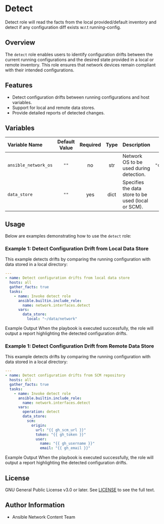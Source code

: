 # Detect
Detect role will read the facts from the local provided/default inventory and detect if any configuration diff exists w.r.t running-config.

## Overview
The `detect` role enables users to identify configuration drifts between the current running configurations and the desired state provided in a local or remote inventory. This role ensures that network devices remain compliant with their intended configurations.

## Features
- Detect configuration drifts between running configurations and host variables.
- Support for local and remote data stores.
- Provide detailed reports of detected changes.

## Variables

| Variable Name        | Default Value | Required | Type | Description                                                   | Example |
|:---------------------|:-------------:|:--------:|:----:|:-------------------------------------------------------------|:-------:|
| `ansible_network_os` | `""`          | no      | str  | Network OS to be used during detection.                      | `"cisco.nxos.nxos"` |
| `data_store`         | `""`          | yes      | dict | Specifies the data store to be used (local or SCM).           | See examples below. |

## Usage
Below are examples demonstrating how to use the `detect` role:

### Example 1: Detect Configuration Drift from Local Data Store
This example detects drifts by comparing the running configuration with data stored in a local directory:

```yaml
---
- name: Detect configuration drifts from local data store
  hosts: all
  gather_facts: true
  tasks:
    - name: Invoke detect role
      ansible.builtin.include_role:
        name: network.interfaces.detect
      vars:
        data_store:
          local: "~/data/network"
```
Example Output
When the playbook is executed successfully, the role will output a report highlighting the detected configuration drifts.

### Example 1: Detect Configuration Drift from Remote Data Store
This example detects drifts by comparing the running configuration with data stored in a local directory:
```yaml
---
- name: Detect configuration drifts from SCM repository
  hosts: all
  gather_facts: true
  tasks:
    - name: Invoke detect role
      ansible.builtin.include_role:
        name: network.interfaces.detect
      vars:
        operation: detect
        data_store:
          scm:
            origin:
              url: "{{ gh_scm_url }}"
              token: "{{ gh_token }}"
              user:
                name: "{{ gh_username }}"
                email: "{{ gh_email }}"
```
Example Output
When the playbook is executed successfully, the role will output a report highlighting the detected configuration drifts.

## License
GNU General Public License v3.0 or later.
See [LICENSE](https://www.gnu.org/licenses/gpl-3.0.txt) to see the full text.

## Author Information
- Ansible Network Content Team